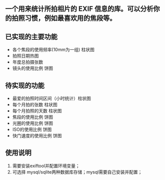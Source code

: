 ## 一个用来统计所拍相片的 EXIF 信息的库。可以分析你的拍照习惯，例如最喜欢用的焦段等。

## 已实现的主要功能
- 各个焦段的使用频率(10mm为一组) 柱状图  
- 拍照日期热图
- 年度总拍摄张数
- 镜头的使用比例 饼图

## 待实现的功能
- 最爱的拍照时间区间（小时统计）柱状图
- 每个月拍的张数 柱状图
- 每个月拍照的天数 柱状图
- 焦段的使用比例 饼图
- 光圈的使用比例 饼图
- ISO的使用比例 饼图
- 快门速度的使用比例 饼图


## 使用说明
1. 需要安装exiftool并配置环境变量；
2. 可选择 mysql/sqlite两种数据库存储；mysql需要自己安装并配置；